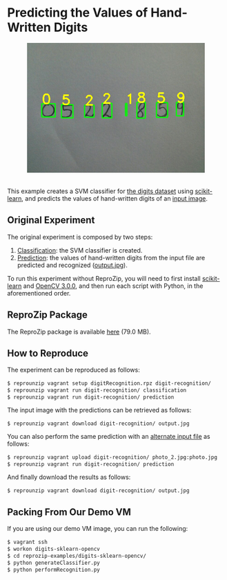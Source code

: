 Predicting the Values of Hand-Written Digits
============================================

<div align="center"><img src="output.jpg" height="300"></div>
<br/>

This example creates a SVM classifier for [the digits dataset](http://archive.ics.uci.edu/ml/datasets/Pen-Based+Recognition+of+Handwritten+Digits) using [scikit-learn](http://scikit-learn.org/), and predicts the values of hand-written digits of an [input image](photo.jpg).

Original Experiment
-------------------

The original experiment is composed by two steps:

1. [Classification](generateClassifier.py): the SVM classifier is created.
1. [Prediction](performRecognition.py): the values of hand-written digits from the input file are predicted and recognized ([output.jpg](output.jpg)).

To run this experiment without ReproZip, you will need to first install [scikit-learn](http://scikit-learn.org/) and [OpenCV 3.0.0](http://opencv.org/), and then run each script with Python, in the aforementioned order.

ReproZip Package
----------------

The ReproZip package is available [here](https://osf.io/5ztp2/) (79.0 MB).

How to Reproduce
----------------

The experiment can be reproduced as follows:

    $ reprounzip vagrant setup digitRecognition.rpz digit-recognition/
    $ reprounzip vagrant run digit-recognition/ classification
    $ reprounzip vagrant run digit-recognition/ prediction

The input image with the predictions can be retrieved as follows:

    $ reprounzip vagrant download digit-recognition/ output.jpg

You can also perform the same prediction with an [alternate input file](photo_2.jpg) as follows:

    $ reprounzip vagrant upload digit-recognition/ photo_2.jpg:photo.jpg
    $ reprounzip vagrant run digit-recognition/ prediction

And finally download the results as follows:

    $ reprounzip vagrant download digit-recognition/ output.jpg

Packing From Our Demo VM
------------------------

If you are using our demo VM image, you can run the following:

    $ vagrant ssh
    $ workon digits-sklearn-opencv
    $ cd reprozip-examples/digits-sklearn-opencv/
    $ python generateClassifier.py
    $ python performRecognition.py
